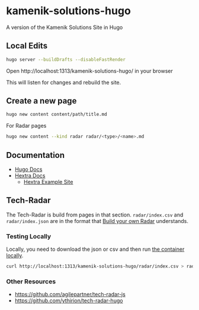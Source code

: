 # kamenik-solutions-hugo
A version of the Kamenik Solutions Site in Hugo

## Local Edits

```bash
hugo server --buildDrafts --disableFastRender
```

Open http://localhost:1313/kamenik-solutions-hugo/ in your browser

This will listen for changes and rebuild the site.

## Create a new page

```bash
hugo new content content/path/title.md
```

For Radar pages

```bash
hugo new content --kind radar radar/<type>/<name>.md
```

## Documentation

- [Hugo Docs](https://gohugo.io/documentation/)
- [Hextra Docs](https://imfing.github.io/hextra/docs/)
  - [Hextra Example Site](https://github.com/imfing/hextra/tree/main/exampleSite)

## Tech-Radar

The Tech-Radar is build from pages in that section.  `radar/index.csv` and `radar/index.json` are in the format that [Build your own Radar](https://radar.thoughtworks.com/) understands.

### Testing Locally

Locally, you need to download the json or csv and then run [the container locally](https://github.com/thoughtworks/build-your-own-radar?tab=readme-ov-file#advanced-option---docker-image-with-a-csvjson-file-from-the-host-machine).

```bash
curl http://localhost:1313/kamenik-solutions-hugo/radar/index.csv > radar.csv
```

### Other Resources

- https://github.com/agilepartner/tech-radar-js
- https://github.com/ythirion/tech-radar-hugo

